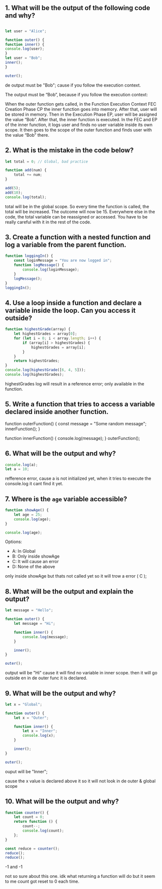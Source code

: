 ## 1. What will be the output of the following code and why?
```js

let user = "Alice";

function outer() {
function inner() {
console.log(user);
}
let user = "Bob";
inner();
}

outer();
```

de output must be "Bob";
cause if you follow the execution context.

The output must be “Bob”,
because if you follow the execution context:

When the outer function gets called,
in the Function Execution Context FEC Creation Phase CP  the inner function goes into memory.
After that, user will be stored in memory.
Then in the Execution Phase EP, user will be assigned the value “Bob”.
After that, the inner function is executed.
In the FEC and EP of the inner function,
it logs user and finds no user variable inside its own scope.
It then goes to the scope of the outer function and finds user with the value “Bob” there.

## 2. What is the mistake in the code below?
```js
let total = 0; // Global, bad practice

function add(num) {
    total += num;
}

add(5);
add(10);
console.log(total);
```
total will be in the global scope.
So every time the function is called, the total will be increased.
The outcome will now be 15.
Everywhere else in the code, the total variable can be reassigned or accessed.
You have to be really careful with it in the rest of the code.


## 3. Create a function with a nested function and log a variable from the parent function.
```js
function loggingIn() {
    const loginMessage = "You are now logged in";
    function logMessage() {
        console.log(loginMessage);
    }
    logMessage();
}
loggingIn();
```

## 4. Use a loop inside a function and declare a variable inside the loop. Can you access it outside?

```js
function highestGrade(array) {
    let highestGrades = array[0];
    for (let i = 0; i < array.length; i++) {
        if (array[i] > highestGrades) {
            highestGrades = array[i];
        }
    }
    return highestGrades;
}
console.log(highestGrade([6, 4, 5]));
console.log(highestGrades);
```
highestGrades log will result in a reference error; only available in the function. 

## 5. Write a function that tries to access a variable declared inside another function.

function outerFunction() {
const message = "Some random message";
innerFunction();
}

function innerFunction() {
console.log(message); 
}
outerFunction();



## 6. What will be the output and why?
```js
console.log(a);
let a = 10;
```
refference error, cause a is not initialized yet, when it tries to execute the console.log it cant find it yet.


## 7. Where is the `age` variable accessible?
```js
function showAge() {
    let age = 25;
    console.log(age);
}

console.log(age);
```

Options:
- A: In Global
- B: Only inside showAge
- C: It will cause an error
- D: None of the above

only inside showAge but thats not called yet so it will trow a error ( C );

## 8. What will be the output and explain the output?
```js
let message = "Hello";

function outer() {
    let message = "Hi";

    function inner() {
        console.log(message);
    }

    inner();
}

outer();
```
output will be "Hi" cause it will find no variable in inner scope.
then it will go outside en in de outer func it is declared.

## 9. What will be the output and why?
```js
let x = "Global";

function outer() {
    let x = "Outer";

    function inner() {
        let x = "Inner";
        console.log(x);
    }

    inner();
}

outer();
```
ouput will be "Inner";

cause the x value is declared above it so it will not look in de outer & global scope



## 10. What will be the output and why?
```js
function counter() {
    let count = 0;
    return function () {
        count--;
        console.log(count);
    };
}

const reduce = counter();
reduce();
reduce();
```
-1 and -1

not so sure about this one.
idk what returning a function will do
but it seem to me count got reset to 0 each time.


